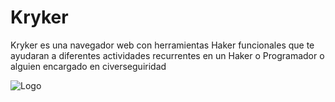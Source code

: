 # Kryker
Kryker es una navegador web con herramientas Haker funcionales que te ayudaran a diferentes actividades recurrentes en un Haker o Programador o alguien encargado en civerseguiridad 

<img alt="Logo" src="https://media.discordapp.net/attachments/1177276574496739438/1187487095305015418/471b946f-cff1-4b05-bf22-9d40ac20b771.jpg?ex=65971089&is=65849b89&hm=fa9977170d7644235d3e5366fcf62feeecfc4324d060edebb1b7a223c2a63afb&=&format=webp&width=465&height=465">
